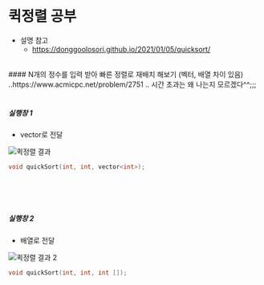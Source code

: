# 퀵정렬 공부
* 설명 참고
  * https://donggoolosori.github.io/2021/01/05/quicksort/
</br>
#### N개의 정수를 입력 받아 빠른 정렬로 재배치 해보기 (벡터, 배열 차이 있음)
<br/>
..https://www.acmicpc.net/problem/2751
.. 시간 초과는 왜 나는지 모르겠다^^;;;
<br/>
<br/>

##### 실행창 1

+ vector로 전달


![퀵정렬 결과](https://user-images.githubusercontent.com/68893329/206371309-c20c1db1-56a5-4027-8710-9fc11ed4f0c5.png)

 ``` C++
void quickSort(int, int, vector<int>);
 ``` 
<br/>
<br/>
<br/>

##### 실행창 2

+ 배열로 전달


![퀵정렬 결과 2](https://user-images.githubusercontent.com/68893329/206375405-9640bcb1-9fed-4793-b2b9-d5a37e1eb8e1.png)


 ``` C++
void quickSort(int, int, int []);
 ``` 
